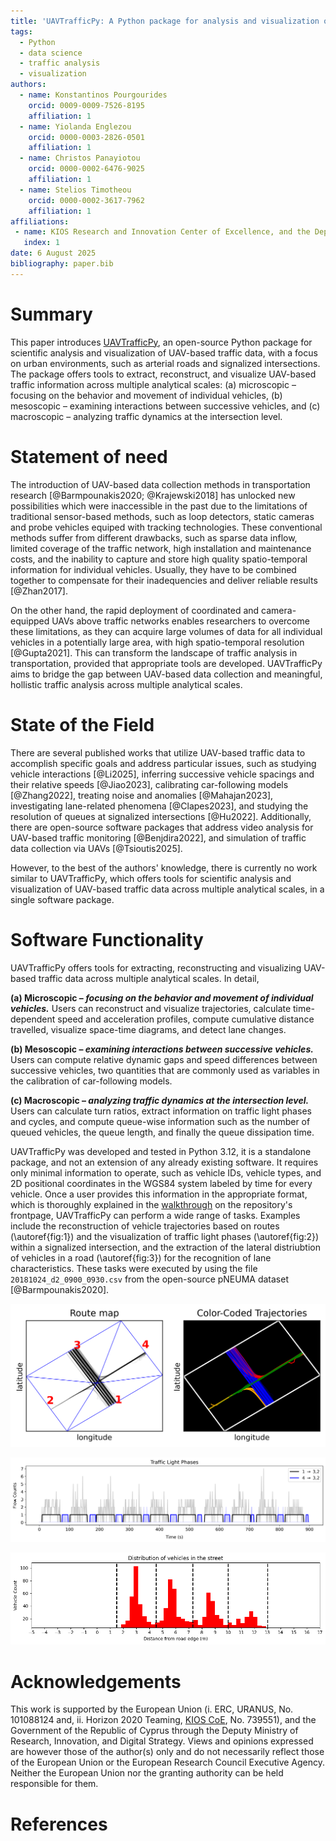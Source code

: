 ```yaml
---
title: 'UAVTrafficPy: A Python package for analysis and visualization of UAV-based traffic data'
tags:
  - Python
  - data science
  - traffic analysis
  - visualization
authors:
  - name: Konstantinos Pourgourides
    orcid: 0009-0009-7526-8195
    affiliation: 1
  - name: Yiolanda Englezou
    orcid: 0000-0003-2826-0501
    affiliation: 1
  - name: Christos Panayiotou
    orcid: 0000-0002-6476-9025
    affiliation: 1
  - name: Stelios Timotheou
    orcid: 0000-0002-3617-7962
    affiliation: 1
affiliations:
 - name: KIOS Research and Innovation Center of Excellence, and the Department of Electrical and Computer Engineering, University of Cyprus
   index: 1
date: 6 August 2025
bibliography: paper.bib
---
```


# Summary

This paper introduces [UAVTrafficPy](https://github.com/KPourgourides/UAVTrafficPy), an open-source Python package for scientific analysis and visualization of UAV-based traffic data, with a focus on urban environments, such as arterial roads and signalized intersections. The package offers tools to extract, reconstruct, and visualize UAV-based traffic information across multiple analytical scales: (a) microscopic – focusing on the behavior and movement of individual vehicles, (b) mesoscopic – examining interactions between successive vehicles, and (c) macroscopic – analyzing traffic dynamics at the intersection level.

# Statement of need

The introduction of UAV-based data collection methods in transportation research [@Barmpounakis2020; @Krajewski2018] has unlocked new possibilities which were inaccessible in the past due to the limitations of traditional sensor-based methods, such as loop detectors, static cameras and probe vehicles equiped with tracking technologies. These conventional methods suffer from different drawbacks, such as sparse data inflow, limited coverage of the traffic network, high installation and maintenance costs, and the inability to capture and store high quality spatio-temporal information for individual vehicles. Usually, they have to be combined together to compensate for their inadequencies and deliver reliable results [@Zhan2017].

On the other hand, the rapid deployment of coordinated and camera-equipped UAVs above traffic networks enables researchers to overcome these limitations, as they can acquire large volumes of data for all individual vehicles in a potentially large area, with high spatio-temporal resolution [@Gupta2021]. This can transform the landscape of traffic analysis in transportation, provided that appropriate tools are developed. UAVTrafficPy aims to bridge the gap between UAV-based data collection and meaningful, hollistic traffic analysis across multiple analytical scales.

# State of the Field

There are several published works that utilize UAV-based traffic data to accomplish specific goals and address particular issues, such as studying vehicle interactions [@Li2025], inferring successive vehicle spacings and their relative speeds [@Jiao2023], calibrating car-following models [@Zhang2022], treating noise and anomalies [@Mahajan2023], investigating lane-related phenomena [@Clapes2023], and studying the resolution of queues at signalized intersections [@Hu2022]. Additionally, there are open-source software packages that address video analysis for UAV-based traffic monitoring [@Benjdira2022], and simulation of traffic data collection via UAVs [@Tsioutis2025]. 

However, to the best of the authors' knowledge, there is currently no work similar to UAVTrafficPy, which offers tools for scientific analysis and visualization of UAV-based traffic data across multiple analytical scales, in a single software package.

# Software Functionality

UAVTrafficPy offers tools for extracting, reconstructing and visualizing UAV-based traffic data across multiple analytical scales. In detail,

**(a) Microscopic – *focusing on the behavior and movement of individual vehicles.*** Users can reconstruct and visualize trajectories, calculate time-dependent speed and acceleration profiles, compute cumulative distance travelled, visualize space-time diagrams, and detect lane changes.

**(b) Mesoscopic – *examining interactions between successive vehicles.*** Users can compute relative dynamic gaps and speed differences between successive vehicles, two quantities that are commonly used as variables in the calibration of car-following models.

**(c) Macroscopic – *analyzing traffic dynamics at the intersection level.*** Users can calculate turn ratios, extract information on traffic light phases and cycles, and compute queue-wise information such as the number of queued vehicles, the queue length, and finally the queue dissipation time.

UAVTrafficPy was developed and tested in Python 3.12, it is a standalone package, and not an extension of any already existing software. It requires only minimal information to operate, such as vehicle IDs, vehicle types, and 2D positional coordinates in the WGS84 system labeled by time for every vehicle. Once a user provides this information in the appropriate format, which is thoroughly explained in the [walkthrough](https://github.com/KPourgourides/UAVTrafficPy?tab=readme-ov-file#acquiring-the-data-in-the-correct-format) on the repository's frontpage, UAVTrafficPy can perform a wide range of tasks. Examples include the reconstruction of vehicle trajectories based on routes (\autoref{fig:1}) and the visualization of traffic light phases (\autoref{fig:2}) within a signalized intersection, and the extraction of the lateral distriubtion of vehicles in a road (\autoref{fig:3}) for the recognition of lane characteristics. These tasks were executed by using the file `20181024_d2_0900_0930.csv` from the open-source pNEUMA dataset [@Barmpounakis2020].

![Reconstruction of UAV-based vehicle trajectories based on their routes within a signalized intersection. \label{fig:1}](images/trajectories.png)

![Visualization of the traffic light phases for a signalized intersection. \label{fig:2}](images/trafficlightphases.png)

![Extraction of the lateral distribution of vehicles in a road. \label{fig:3}](images/lanes.png)

# Acknowledgements

This work is supported by the European Union (i. ERC, URANUS, No. 101088124 and, ii. Horizon 2020 Teaming, [KIOS CoE](https://www.kios.ucy.ac.cy/), No. 739551), and the Government of the Republic of Cyprus through the Deputy Ministry of Research, Innovation, and Digital Strategy. Views and opinions expressed are however those of the author(s) only and do not necessarily reflect those of the European Union or the European Research Council Executive Agency. Neither the European Union nor the granting authority can be held responsible for them.

# References






































